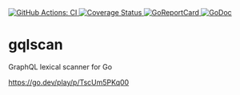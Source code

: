 <a href="https://github.com/romshark/gqlscan/actions?query=workflow%3ACI">
    <img src="https://github.com/romshark/gqlscan/workflows/CI/badge.svg" alt="GitHub Actions: CI">
</a>
<a href="https://coveralls.io/github/romshark/gqlscan">
    <img src="https://coveralls.io/repos/github/romshark/gqlscan/badge.svg" alt="Coverage Status" />
</a>
<a href="https://goreportcard.com/report/github.com/romshark/gqlscan">
    <img src="https://goreportcard.com/badge/github.com/romshark/gqlscan" alt="GoReportCard">
</a>
<a href="https://pkg.go.dev/github.com/romshark/gqlscan">
    <img src="https://godoc.org/github.com/romshark/gqlscan?status.svg" alt="GoDoc">
</a>

# gqlscan
GraphQL lexical scanner for Go

https://go.dev/play/p/TscUm5PKq00
